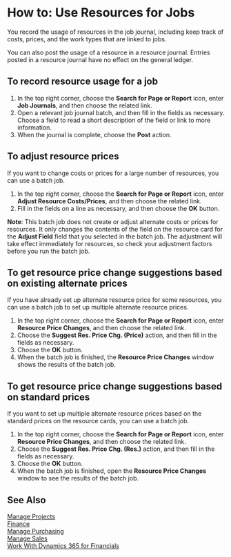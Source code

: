 <properties
                pageTitle="How to: Use Resources for Jobs| Financials"
                description="Describes how to use time sheets to manage projects."
                services="project-madeira"
                documentationCenter=""
                authors="SorenGP"
/>
<tags
    ms.service="project-madeira"
    ms.topic="article"
    ms.devlang="na"
    ms.tgt_pltfrm="na"
    ms.workload="na"
    ms.date="10/28/2016"
    ms.author="SorenGP" />

# How to: Use Resources for Jobs
You record the usage of resources in the job journal, including keep track of costs, prices, and the work types that are linked to jobs.

You can also post the usage of a resource in a resource journal. Entries posted in a resource journal have no effect on the general ledger.

## To record resource usage for a job

1. In the top right corner, choose the **Search for Page or Report** icon, enter **Job Journals**, and then choose the related link.
2. Open a relevant job journal batch, and then fill in the fields as necessary. Choose a field to read a short description of the field or link to more information.
3. When the journal is complete, choose the **Post** action.

## To adjust resource prices  
If you want to change costs or prices for a large number of resources, you can use a batch job.  

1. In the top right corner, choose the **Search for Page or Report** icon, enter **Adjust Resource Costs/Prices**, and then choose the related link.
2. Fill in the fields on a line as necessary, and then choose the **OK** button.

**Note**: This batch job does not create or adjust alternate costs or prices for resources. It only changes the contents of the field on the resource card for the **Adjust Field** field that you selected in the batch job. The adjustment will take effect immediately for resources, so check your adjustment factors before you run the batch job.

## To get resource price change suggestions based on existing alternate prices  
If you have already set up alternate resource price for some resources, you can use a batch job to set up multiple alternate resource prices.

1. In the top right corner, choose the **Search for Page or Report** icon, enter **Resource Price Changes**, and then choose the related link.
2. Choose the **Suggest Res. Price Chg. (Price)** action, and then fill in the fields as necessary.
3. Choose the **OK** button.  
4. When the batch job is finished, the **Resource Price Changes** window shows the results of the batch job.

## To get resource price change suggestions based on standard prices  
If you want to set up multiple alternate resource prices based on the standard prices on the resource cards, you can use a batch job.  

1. In the top right corner, choose the **Search for Page or Report** icon, enter **Resource Price Changes**, and then choose the related link.
2. Choose the **Suggest Res. Price Chg. (Res.)** action, and then fill in the fields as necessary.  
3. Choose the **OK** button.  
4. When the batch job is finished, open the **Resource Price Changes** window to see the results of the batch job.

## See Also
[Manage Projects](projects-manage-projects.md)  
[Finance](finance.md)  
[Manage Purchasing](purchasing-manage-purchasing.md)         
[Manage Sales](sales-manage-sales.md)     
[Work With Dynamics 365 for Financials](ui-work-product.md)  
